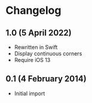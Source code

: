 # Changelog

## 1.0 (5 April 2022)

- Rewritten in Swift
- Display continuous corners
- Require iOS 13


## 0.1 (4 February 2014)

- Initial import
